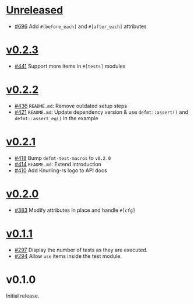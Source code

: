# [Unreleased]

- [#696] Add `#[before_each]` and `#[after_each]` attributes

[#696]: https://github.com/knurling-rs/defmt/pull/696

# [v0.2.3]

- [#441] Support more items in `#[tests]` modules

[#441]: https://github.com/knurling-rs/defmt/pull/441

# [v0.2.2]

- [#436] `README.md`: Remove outdated setup steps
- [#421] `README.md`: Update dependency version & use `defmt::assert()` and `defmt::assert_eq()` in the example

[#421]: https://github.com/knurling-rs/defmt/pull/421
[#436]: https://github.com/knurling-rs/defmt/pull/436

# [v0.2.1]

- [#418] Bump `defmt-test-macros` to `v0.2.0`
- [#414] `README.md`: Extend introduction
- [#410] Add Knurling-rs logo to API docs

[#410]: https://github.com/knurling-rs/defmt/pull/410
[#414]: https://github.com/knurling-rs/defmt/pull/414
[#418]: https://github.com/knurling-rs/defmt/pull/418
# [v0.2.0]

- [#383] Modify attributes in place and handle `#[cfg]`

[#383]: https://github.com/knurling-rs/defmt/pull/383

# [v0.1.1]

- [#297] Display the number of tests as they are executed.
- [#294] Allow `use` items inside the test module.

[#294]: https://github.com/knurling-rs/defmt/pull/294
[#297]: https://github.com/knurling-rs/defmt/pull/297
# v0.1.0

Initial release.

[Unreleased]: https://github.com/knurling-rs/defmt/compare/defmt-test-v0.2.3...main
[v0.2.3]: https://github.com/knurling-rs/defmt/compare/defmt-test-v0.2.2...defmt-test-v0.2.3
[v0.2.2]: https://github.com/knurling-rs/defmt/compare/defmt-test-v0.2.1...defmt-test-v0.2.2
[v0.2.1]: https://github.com/knurling-rs/defmt/compare/defmt-test-v0.2.0...defmt-test-v0.2.1
[v0.2.0]: https://github.com/knurling-rs/defmt/compare/defmt-test-v0.1.1...defmt-test-v0.2.0
[v0.1.1]: https://github.com/knurling-rs/defmt/compare/defmt-test-v0.1.0...defmt-test-v0.1.1
